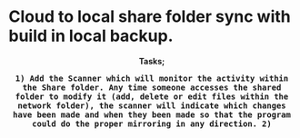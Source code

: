 <html>
  
 <head>
  
  # Cloud to local share folder sync with build in local backup.

<body>
  <center>
    
  <b>Tasks;
      
<kbd>
  1) Add the Scanner which will monitor the activity within the Share folder. Any time someone accesses the shared folder to modify it (add, delete or edit files within the network folder), the scanner will indicate which changes have been made and when they been made so that the program could do the proper mirroring in any direction.
  2)
  
</html>

